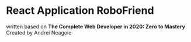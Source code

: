 # React Application RoboFriend
written based on **The Complete Web Developer in 2020: Zero to Mastery** Created by Andrei Neagoie